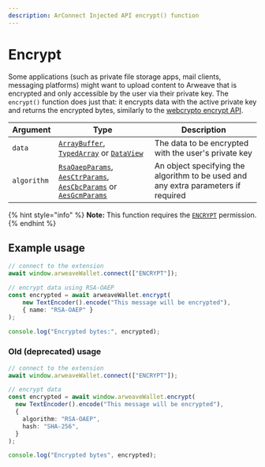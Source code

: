 ```yaml
---
description: ArConnect Injected API encrypt() function
---
```


# Encrypt

Some applications (such as private file storage apps, mail clients, messaging platforms) might want to upload content to Arweave that is encrypted and only accessible by the user via their private key. The `encrypt()` function does just that: it encrypts data with the active private key and returns the encrypted bytes, similarly to the [webcrypto encrypt API](https://developer.mozilla.org/en-US/docs/Web/API/SubtleCrypto/encrypt).

| Argument    | Type                                                                                                                                                                                                                                                                                                                                     | Description                                                                        |
| ----------- | ---------------------------------------------------------------------------------------------------------------------------------------------------------------------------------------------------------------------------------------------------------------------------------------------------------------------------------------- | ---------------------------------------------------------------------------------- |
| `data`      | [`ArrayBuffer`](https://developer.mozilla.org/en-US/docs/Web/JavaScript/Reference/Global\_Objects/ArrayBuffer), [`TypedArray`](https://developer.mozilla.org/en-US/docs/Web/JavaScript/Reference/Global\_Objects/TypedArray) or [`DataView`](https://developer.mozilla.org/en-US/docs/Web/JavaScript/Reference/Global\_Objects/DataView) | The data to be encrypted with the user's private key                               |
| `algorithm` | [`RsaOaepParams`](https://developer.mozilla.org/en-US/docs/Web/API/RsaOaepParams), [`AesCtrParams`](https://developer.mozilla.org/en-US/docs/Web/API/AesCtrParams), [`AesCbcParams`](https://developer.mozilla.org/en-US/docs/Web/API/AesCbcParams) or [`AesGcmParams`](https://developer.mozilla.org/en-US/docs/Web/API/AesGcmParams)   | An object specifying the algorithm to be used and any extra parameters if required |

{% hint style="info" %}
**Note:** This function requires the [`ENCRYPT`](connect.md#permissions) permission.
{% endhint %}

## Example usage

```typescript
// connect to the extension
await window.arweaveWallet.connect(["ENCRYPT"]);

// encrypt data using RSA-OAEP
const encrypted = await arweaveWallet.encrypt(
    new TextEncoder().encode("This message will be encrypted"),
    { name: "RSA-OAEP" }
);

console.log("Encrypted bytes:", encrypted);
```

### Old (deprecated) usage

```ts
// connect to the extension
await window.arweaveWallet.connect(["ENCRYPT"]);

// encrypt data
const encrypted = await window.arweaveWallet.encrypt(
  new TextEncoder().encode("This message will be encrypted"),
  {
    algorithm: "RSA-OAEP",
    hash: "SHA-256",
  }
);

console.log("Encrypted bytes", encrypted);
```

